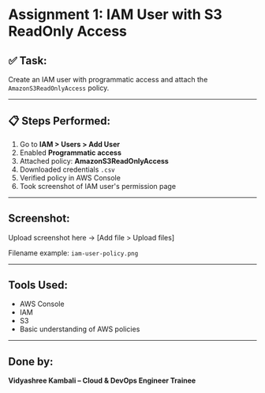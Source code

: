# Assignment 1: IAM User with S3 ReadOnly Access

## ✅ Task:
Create an IAM user with programmatic access and attach the `AmazonS3ReadOnlyAccess` policy.

---

## 📋 Steps Performed:
1. Go to **IAM > Users > Add User**
2. Enabled **Programmatic access**
3. Attached policy: **AmazonS3ReadOnlyAccess**
4. Downloaded credentials `.csv`
5. Verified policy in AWS Console
6. Took screenshot of IAM user's permission page

---

##  Screenshot:

Upload screenshot here → [Add file > Upload files]

Filename example: `iam-user-policy.png`

---

## Tools Used:
- AWS Console
- IAM
- S3
- Basic understanding of AWS policies

---

## Done by:
**Vidyashree Kambali – Cloud & DevOps Engineer Trainee**
